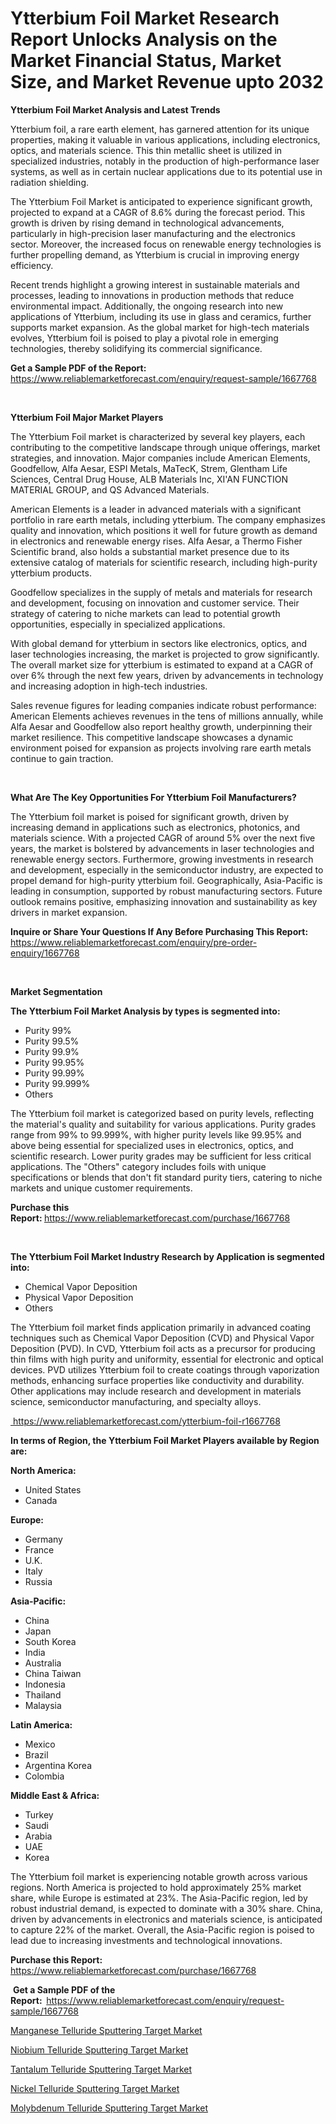 <p><h1>Ytterbium Foil Market Research Report Unlocks Analysis on the Market Financial Status, Market Size, and Market Revenue upto 2032</h1></p><p><strong>Ytterbium Foil Market Analysis and Latest Trends</strong></p>
<p><p>Ytterbium foil, a rare earth element, has garnered attention for its unique properties, making it valuable in various applications, including electronics, optics, and materials science. This thin metallic sheet is utilized in specialized industries, notably in the production of high-performance laser systems, as well as in certain nuclear applications due to its potential use in radiation shielding.</p><p>The Ytterbium Foil Market is anticipated to experience significant growth, projected to expand at a CAGR of 8.6% during the forecast period. This growth is driven by rising demand in technological advancements, particularly in high-precision laser manufacturing and the electronics sector. Moreover, the increased focus on renewable energy technologies is further propelling demand, as Ytterbium is crucial in improving energy efficiency.</p><p>Recent trends highlight a growing interest in sustainable materials and processes, leading to innovations in production methods that reduce environmental impact. Additionally, the ongoing research into new applications of Ytterbium, including its use in glass and ceramics, further supports market expansion. As the global market for high-tech materials evolves, Ytterbium foil is poised to play a pivotal role in emerging technologies, thereby solidifying its commercial significance.</p></p>
<p><strong>Get a Sample PDF of the Report:&nbsp;</strong> <a href="https://www.reliablemarketforecast.com/enquiry/request-sample/1667768?utm_campaign=1130&utm_medium=2&utm_source=Github&utm_content=ia&utm_term=08032025&utm_id=ytterbium-foil">https://www.reliablemarketforecast.com/enquiry/request-sample/1667768</a></p>
<p>&nbsp;</p>
<p><strong>Ytterbium Foil Major Market Players</strong></p>
<p><p>The Ytterbium Foil market is characterized by several key players, each contributing to the competitive landscape through unique offerings, market strategies, and innovation. Major companies include American Elements, Goodfellow, Alfa Aesar, ESPI Metals, MaTecK, Strem, Glentham Life Sciences, Central Drug House, ALB Materials Inc, XI'AN FUNCTION MATERIAL GROUP, and QS Advanced Materials.</p><p>American Elements is a leader in advanced materials with a significant portfolio in rare earth metals, including ytterbium. The company emphasizes quality and innovation, which positions it well for future growth as demand in electronics and renewable energy rises. Alfa Aesar, a Thermo Fisher Scientific brand, also holds a substantial market presence due to its extensive catalog of materials for scientific research, including high-purity ytterbium products.</p><p>Goodfellow specializes in the supply of metals and materials for research and development, focusing on innovation and customer service. Their strategy of catering to niche markets can lead to potential growth opportunities, especially in specialized applications.</p><p>With global demand for ytterbium in sectors like electronics, optics, and laser technologies increasing, the market is projected to grow significantly. The overall market size for ytterbium is estimated to expand at a CAGR of over 6% through the next few years, driven by advancements in technology and increasing adoption in high-tech industries.</p><p>Sales revenue figures for leading companies indicate robust performance: American Elements achieves revenues in the tens of millions annually, while Alfa Aesar and Goodfellow also report healthy growth, underpinning their market resilience. This competitive landscape showcases a dynamic environment poised for expansion as projects involving rare earth metals continue to gain traction.</p></p>
<p>&nbsp;</p>
<p><strong>What Are The Key Opportunities For Ytterbium Foil Manufacturers?</strong></p>
<p><p>The Ytterbium foil market is poised for significant growth, driven by increasing demand in applications such as electronics, photonics, and materials science. With a projected CAGR of around 5% over the next five years, the market is bolstered by advancements in laser technologies and renewable energy sectors. Furthermore, growing investments in research and development, especially in the semiconductor industry, are expected to propel demand for high-purity ytterbium foil. Geographically, Asia-Pacific is leading in consumption, supported by robust manufacturing sectors. Future outlook remains positive, emphasizing innovation and sustainability as key drivers in market expansion.</p></p>
<p><strong>Inquire or Share Your Questions If Any Before Purchasing This Report:</strong> <a href="https://www.reliablemarketforecast.com/enquiry/pre-order-enquiry/1667768?utm_campaign=1130&utm_medium=2&utm_source=Github&utm_content=ia&utm_term=08032025&utm_id=ytterbium-foil">https://www.reliablemarketforecast.com/enquiry/pre-order-enquiry/1667768</a></p>
<p>&nbsp;</p>
<p><strong>Market Segmentation</strong></p>
<p><strong>The Ytterbium Foil Market Analysis by types is segmented into:</strong></p>
<p><ul><li>Purity 99%</li><li>Purity 99.5%</li><li>Purity 99.9%</li><li>Purity 99.95%</li><li>Purity 99.99%</li><li>Purity 99.999%</li><li>Others</li></ul></p>
<p><p>The Ytterbium foil market is categorized based on purity levels, reflecting the material's quality and suitability for various applications. Purity grades range from 99% to 99.999%, with higher purity levels like 99.95% and above being essential for specialized uses in electronics, optics, and scientific research. Lower purity grades may be sufficient for less critical applications. The "Others" category includes foils with unique specifications or blends that don't fit standard purity tiers, catering to niche markets and unique customer requirements.</p></p>
<p><strong>Purchase this Report:&nbsp;</strong><a href="https://www.reliablemarketforecast.com/purchase/1667768?utm_campaign=1130&utm_medium=2&utm_source=Github&utm_content=ia&utm_term=08032025&utm_id=ytterbium-foil">https://www.reliablemarketforecast.com/purchase/1667768</a></p>
<p>&nbsp;</p>
<p><strong>The Ytterbium Foil Market Industry Research by Application is segmented into:</strong></p>
<p><ul><li>Chemical Vapor Deposition</li><li>Physical Vapor Deposition</li><li>Others</li></ul></p>
<p><p>The Ytterbium foil market finds application primarily in advanced coating techniques such as Chemical Vapor Deposition (CVD) and Physical Vapor Deposition (PVD). In CVD, Ytterbium foil acts as a precursor for producing thin films with high purity and uniformity, essential for electronic and optical devices. PVD utilizes Ytterbium foil to create coatings through vaporization methods, enhancing surface properties like conductivity and durability. Other applications may include research and development in materials science, semiconductor manufacturing, and specialty alloys.</p></p>
<p><a href="https://www.reliablemarketforecast.com/ytterbium-foil-r1667768?utm_campaign=1130&utm_medium=2&utm_source=Github&utm_content=ia&utm_term=08032025&utm_id=ytterbium-foil">&nbsp;https://www.reliablemarketforecast.com/ytterbium-foil-r1667768</a></p>
<p><strong>In terms of Region, the Ytterbium Foil Market Players available by Region are:</strong></p>
<p>
    <p> <strong> North America: </strong>
        <ul>
            <li>United States</li>
            <li>Canada</li>
        </ul>
        </p> 
    <p> <strong> Europe: </strong>
        <ul>
            <li>Germany</li>
            <li>France</li>
            <li>U.K.</li>
            <li>Italy</li>
            <li>Russia</li>
        </ul>
        </p> 
    <p> <strong> Asia-Pacific: </strong>
        <ul>
            <li>China</li>
            <li>Japan</li>
            <li>South Korea</li>
            <li>India</li>
            <li>Australia</li>
            <li>China Taiwan</li>
            <li>Indonesia</li>
            <li>Thailand</li>
            <li>Malaysia</li>
        </ul>
        </p> 
    <p> <strong> Latin America: </strong>
        <ul>
            <li>Mexico</li>
            <li>Brazil</li>
            <li>Argentina Korea</li>
            <li>Colombia</li>
        </ul>
        </p> 
    <p> <strong> Middle East & Africa: </strong>
        <ul>
            <li>Turkey</li>
            <li>Saudi</li>
            <li>Arabia</li>
            <li>UAE</li>
            <li>Korea</li>
        </ul>
    </p>
    </p>
<p><p>The Ytterbium foil market is experiencing notable growth across various regions. North America is projected to hold approximately 25% market share, while Europe is estimated at 23%. The Asia-Pacific region, led by robust industrial demand, is expected to dominate with a 30% share. China, driven by advancements in electronics and materials science, is anticipated to capture 22% of the market. Overall, the Asia-Pacific region is poised to lead due to increasing investments and technological innovations.</p></p>
<p><strong>Purchase this Report: </strong><a href="https://www.reliablemarketforecast.com/purchase/1667768?utm_campaign=1130&utm_medium=2&utm_source=Github&utm_content=ia&utm_term=08032025&utm_id=ytterbium-foil">https://www.reliablemarketforecast.com/purchase/1667768</a></p>
<p>&nbsp;<strong>Get a Sample PDF of the Report:&nbsp;&nbsp;</strong><a href="https://www.reliablemarketforecast.com/enquiry/request-sample/1667768?utm_campaign=1130&utm_medium=2&utm_source=Github&utm_content=ia&utm_term=08032025&utm_id=ytterbium-foil">https://www.reliablemarketforecast.com/enquiry/request-sample/1667768</a></p>
<p><strong></strong></p>
<p><p><a href="https://github.com/snapetylerho/Market-Research-Report-List-1/blob/main/manganese-telluride-sputtering-target-market.md?utm_campaign=1130&utm_medium=2&utm_source=Github&utm_content=ia&utm_term=08032025&utm_id=ytterbium-foil">Manganese Telluride Sputtering Target Market</a></p><p><a href="https://github.com/stunzkocotpv/Market-Research-Report-List-1/blob/main/niobium-telluride-sputtering-target-market.md?utm_campaign=1130&utm_medium=2&utm_source=Github&utm_content=ia&utm_term=08032025&utm_id=ytterbium-foil">Niobium Telluride Sputtering Target Market</a></p><p><a href="https://github.com/wantadhagino/Market-Research-Report-List-1/blob/main/tantalum-telluride-sputtering-target-market.md?utm_campaign=1130&utm_medium=2&utm_source=Github&utm_content=ia&utm_term=08032025&utm_id=ytterbium-foil">Tantalum Telluride Sputtering Target Market</a></p><p><a href="https://github.com/hatlepigna2s/Market-Research-Report-List-1/blob/main/nickel-telluride-sputtering-target-market.md?utm_campaign=1130&utm_medium=2&utm_source=Github&utm_content=ia&utm_term=08032025&utm_id=ytterbium-foil">Nickel Telluride Sputtering Target Market</a></p><p><a href="https://github.com/iwanesucices/Market-Research-Report-List-1/blob/main/molybdenum-telluride-sputtering-target-market.md?utm_campaign=1130&utm_medium=2&utm_source=Github&utm_content=ia&utm_term=08032025&utm_id=ytterbium-foil">Molybdenum Telluride Sputtering Target Market</a></p></p>